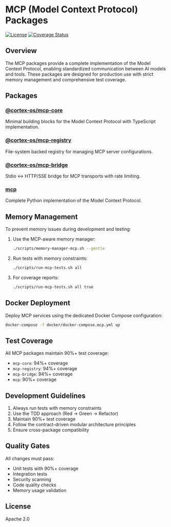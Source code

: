 # MCP (Model Context Protocol) Packages

[![License](https://img.shields.io/badge/license-Apache%202.0-blue.svg)](LICENSE)
[![Coverage Status](https://img.shields.io/badge/coverage-90%25-brightgreen.svg)](coverage)

## Overview

The MCP packages provide a complete implementation of the Model Context Protocol, enabling standardized communication between AI models and tools. These packages are designed for production use with strict memory management and comprehensive test coverage.

## Packages

### [@cortex-os/mcp-core](file:///Users/jamiecraik/.Cortex-OS/packages/mcp-core)

Minimal building blocks for the Model Context Protocol with TypeScript implementation.

### [@cortex-os/mcp-registry](file:///Users/jamiecraik/.Cortex-OS/packages/mcp-registry)

File-system backed registry for managing MCP server configurations.

### [@cortex-os/mcp-bridge](file:///Users/jamiecraik/.Cortex-OS/packages/mcp-bridge)

Stdio ↔ HTTP/SSE bridge for MCP transports with rate limiting.

### [mcp](file:///Users/jamiecraik/.Cortex-OS/packages/mcp)

Complete Python implementation of the Model Context Protocol.

## Memory Management

To prevent memory issues during development and testing:

1. Use the MCP-aware memory manager:

   ```bash
   ./scripts/memory-manager-mcp.sh --gentle
   ```

2. Run tests with memory constraints:

   ```bash
   ./scripts/run-mcp-tests.sh all
   ```

3. For coverage reports:

   ```bash
   ./scripts/run-mcp-tests.sh all true
   ```

## Docker Deployment

Deploy MCP services using the dedicated Docker Compose configuration:

```bash
docker-compose -f docker/docker-compose.mcp.yml up
```

## Test Coverage

All MCP packages maintain 90%+ test coverage:

- `mcp-core`: 94%+ coverage
- `mcp-registry`: 94%+ coverage  
- `mcp-bridge`: 94%+ coverage
- `mcp`: 90%+ coverage

## Development Guidelines

1. Always run tests with memory constraints
2. Use the TDD approach (Red → Green → Refactor)
3. Maintain 90%+ test coverage
4. Follow the contract-driven modular architecture principles
5. Ensure cross-package compatibility

## Quality Gates

All changes must pass:

- Unit tests with 90%+ coverage
- Integration tests
- Security scanning
- Code quality checks
- Memory usage validation

## License

Apache 2.0
